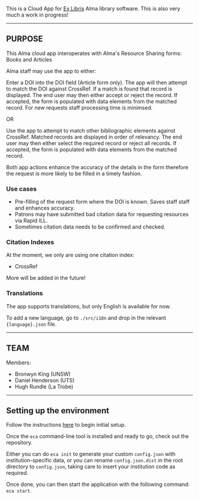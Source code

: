 This is a Cloud App for [Ex Libris](https://github.com/ExLibrisGroup) Alma library software. This is also very much a work in progress!

---

## PURPOSE

This Alma cloud app interoperates with Alma's Resource Sharing forms: Books and Articles

Alma staff may use the app to either:

Enter a DOI into the DOI field (Article form only). The app will then attempt to match the DOI against CrossRef. If a match is found that record is displayed. The end user may then either accept or reject the record. If accepted, the form is populated with data elements from the matched record. For new requests staff processing time is minimsed.

OR

Use the app to attempt to match other bibliographic elements against CrossRef. Matched records are displayed in order of relevancy. The end user may then either select the required record or reject all records. If accepted, the form is populated with data elements from the matched record.

Both app actions enhance the accuracy of the details in the form therefore the request is more likely to be filled in a timely fashion.

### Use cases

* Pre-filling of the request form where the DOI is known.  Saves staff staff and enhances accuracy.
* Patrons may have submitted bad citation data for requesting resources via Rapid ILL.
* Sometimes citation data needs to be confirmed and checked.

### Citation Indexes

At the moment, we only are using one citation index:

* CrossRef

More will be added in the future!

### Translations
The app supports translations, but only English is available for now.

To add a new language, go to `./src/i18n` and drop in the relevant `{language}.json` file.

---

## TEAM

Members:

* Bronwyn King (UNSW)
* Daniel Henderson (UTS)
* Hugh Rundle (La Trobe)

---

## Setting up the environment

Follow the instructions [here](https://developers.exlibrisgroup.com/cloudapps/started/) to begin initial setup.

Once the `eca` command-line tool is installed and ready to go, check out the repository.

Either you can do `eca init` to generate your custom `config.json` with institution-specific data, or you can rename `config.json.dist` in the root directory to `config.json`, taking care to insert your institution code as required.

Once done, you can then start the application with the following command: `eca start`.
